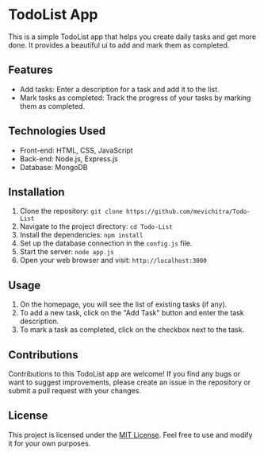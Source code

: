 # TodoList App

This is a simple TodoList app that helps you create daily tasks and get more done. It provides a beautiful ui to add and mark them as completed.

## Features
- Add tasks: Enter a description for a task and add it to the list.
- Mark tasks as completed: Track the progress of your tasks by marking them as completed.

## Technologies Used
- Front-end: HTML, CSS, JavaScript
- Back-end: Node.js, Express.js
- Database: MongoDB

## Installation

1. Clone the repository: `git clone https://github.com/mevichitra/Todo-List`
2. Navigate to the project directory: `cd Todo-List`
3. Install the dependencies: `npm install`
4. Set up the database connection in the `config.js` file.
5. Start the server: `node app.js`
6. Open your web browser and visit: `http://localhost:3000`

## Usage

1. On the homepage, you will see the list of existing tasks (if any).
2. To add a new task, click on the "Add Task" button and enter the task description.
5. To mark a task as completed, click on the checkbox next to the task.

## Contributions

Contributions to this TodoList app are welcome! If you find any bugs or want to suggest improvements, please create an issue in the repository or submit a pull request with your changes.

## License

This project is licensed under the [MIT License](https://opensource.org/licenses/MIT). Feel free to use and modify it for your own purposes.

